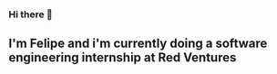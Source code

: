 ### Hi there 🖖
## I'm Felipe and i'm currently doing a software engineering internship at Red Ventures 

